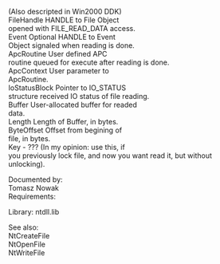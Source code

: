\(Also descripted in Win2000 DDK\) \
FileHandle HANDLE to File Object \
opened with FILE\_READ\_DATA access. \
Event Optional HANDLE to Event \
Object signaled when reading is done. \
ApcRoutine User defined APC \
routine queued for execute after reading is done. \
ApcContext User parameter to \
ApcRoutine. \
IoStatusBlock Pointer to IO\_STATUS \
structure received IO status of file reading. \
Buffer User\-allocated buffer for readed \
data. \
Length Length of Buffer, in bytes. \
ByteOffset Offset from begining of \
file, in bytes. \
Key \- ??? \(In my opinion: use this, if \
you previously lock file, and now you want read it, but without \
unlocking\).

Documented by: \
Tomasz Nowak \
Requirements:

Library: ntdll.lib

See also: \
NtCreateFile \
NtOpenFile \
NtWriteFile
